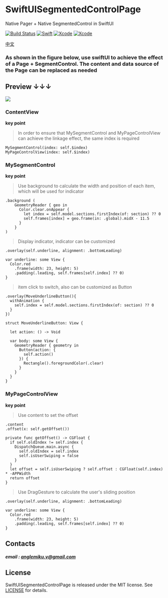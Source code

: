 # SwiftUISegmentedControlPage
Native Pager + Native SegmentedControl  in SwiftUI

[![Build Status](https://img.shields.io/badge/platforms-iOS%20%7C%20tvOS%20%7C%20macOS%20%7C%20watchOS-green.svg)](https://github.com/HatsuneMikuV/SwiftUISegmentedControlPage)
[![Swift](https://img.shields.io/badge/Swift-5.1-orange.svg)](https://swift.org)
[![Xcode](https://img.shields.io/badge/Xcode-11.6-blue.svg)](https://developer.apple.com/xcode)
[![Xcode](https://img.shields.io/badge/macOS-15.5-blue.svg)](https://developer.apple.com/macOS)


[中文](https://github.com/HatsuneMikuV/SwiftUISegmentedControlPage/blob/master/README.md)

### As shown in the figure below, use swiftUI to achieve the effect of a Page + SegmentControl. The content and data source of the Page can be replaced as needed
## Preview ↓↓↓
![](https://github.com/HatsuneMikuV/SwiftUISegmentedControlPage/blob/master/pagedemo.gif)


###  ContentView
**key point**
>In order to ensure that MySegmentControl and MyPageControlView can achieve the linkage effect, the same index is required
```
MySegmentControl(index: self.$index)
MyPageControlView(index: self.$index)
```

###  MySegmentControl

**key point**
>Use background to calculate the width and position of each item, which will be used for indicator
```
.background (
    GeometryReader { geo in
      Color.clear.onAppear {
        let index = self.model.sections.firstIndex(of: section) ?? 0
        self.frames[index] = geo.frame(in: .global).midX - 11.5
      }
    }
)
```
>Display indicator, indicator can be customized
```
.overlay(self.underline, alignment: .bottomLeading)

var underline: some View {
  Color.red
    .frame(width: 23, height: 5)
    .padding(.leading, self.frames[self.index] ?? 0)
}
```
>item click to switch, also can be customized as Button
```
.overlay(MoveUnderlineButton(){
  withAnimation {
    self.index = self.model.sections.firstIndex(of: section) ?? 0
  }
})

struct MoveUnderlineButton: View {
  
  let action: () -> Void
  
  var body: some View {
    GeometryReader { geometry in
      Button(action: {
        self.action()
      }) {
        Rectangle().foregroundColor(.clear)
      }
    }
  }
}
```
###  MyPageControlView

**key point**
>Use content to set the offset
```
.content
.offset(x: self.getOffset())

private func getOffset() -> CGFloat {
  if self.oldIndex != self.index {
    DispatchQueue.main.async {
      self.oldIndex = self.index
      self.isUserSwiping = false
    }
  }
  let offset = self.isUserSwiping ? self.offset : CGFloat(self.index) * -APPWidth
  return offset
}

```
>Use DragGesture to calculate the user's sliding position
```
.overlay(self.underline, alignment: .bottomLeading)

var underline: some View {
  Color.red
    .frame(width: 23, height: 5)
    .padding(.leading, self.frames[self.index] ?? 0)
}
```


## Contacts

##### email : anglemiku.v@gmail.com

## License

SwiftUISegmentedControlPage is released under the MIT license. See [LICENSE](https://github.com/HatsuneMikuV/SwiftUISegmentedControlPage/blob/master/LICENSE) for details.

